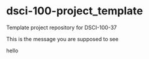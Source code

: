 # dsci-100-project_template
Template project repository for DSCI-100-37

This is the message you are supposed to see



hello